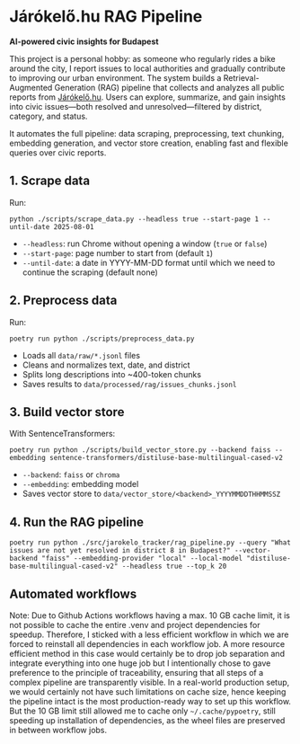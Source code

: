 # Járókelő.hu RAG Pipeline

**AI-powered civic insights for Budapest**  

This project is a personal hobby: as someone who regularly rides a bike around the city, I report issues to local authorities and gradually contribute to improving our urban environment. The system builds a Retrieval-Augmented Generation (RAG) pipeline that collects and analyzes all public reports from [Járókelő.hu](https://jarokelo.hu). Users can explore, summarize, and gain insights into civic issues—both resolved and unresolved—filtered by district, category, and status.  

It automates the full pipeline: data scraping, preprocessing, text chunking, embedding generation, and vector store creation, enabling fast and flexible queries over civic reports.

## 1. Scrape data

Run:

    python ./scripts/scrape_data.py --headless true --start-page 1 --until-date 2025-08-01

- `--headless`: run Chrome without opening a window (`true` or `false`)  
- `--start-page`: page number to start from (default `1`)  
- `--until-date`: a date in YYYY-MM-DD format until which we need to continue the scraping (default none)

## 2. Preprocess data

Run:

    poetry run python ./scripts/preprocess_data.py

- Loads all `data/raw/*.jsonl` files  
- Cleans and normalizes text, date, and district  
- Splits long descriptions into ~400-token chunks  
- Saves results to `data/processed/rag/issues_chunks.jsonl`  

## 3. Build vector store

With SentenceTransformers:

    poetry run python ./scripts/build_vector_store.py --backend faiss --embedding sentence-transformers/distiluse-base-multilingual-cased-v2

- `--backend`: `faiss` or `chroma`  
- `--embedding`: embedding model
- Saves vector store to `data/vector_store/<backend>_YYYYMMDDTHHMMSSZ`

## 4. Run the RAG pipeline

    poetry run python ./src/jarokelo_tracker/rag_pipeline.py --query "What issues are not yet resolved in district 8 in Budapest?" --vector-backend "faiss" --embedding-provider "local" --local-model "distiluse-base-multilingual-cased-v2" --headless true --top_k 20


## Automated workflows

Note: Due to Github Actions workflows having a max. 10 GB cache limit, it is not possible to cache the entire .venv and project dependencies for speedup. Therefore, I sticked with a less efficient workflow in which we are forced to reinstall all dependencies in each workflow job. A more resource efficient method in this case would certainly be to drop job separation and integrate everything into one huge job but I intentionally chose to gave preference to the principle of traceability, ensuring that all steps of a complex pipeline are transparently visible. In a real-world production setup, we would certainly not have such limitations on cache size, hence keeping the pipeline intact is the most production-ready way to set up this workflow. But the 10 GB limit still allowed me to cache only `~/.cache/pypoetry`, still speeding up installation of dependencies, as the wheel files are preserved in between workflow jobs.

